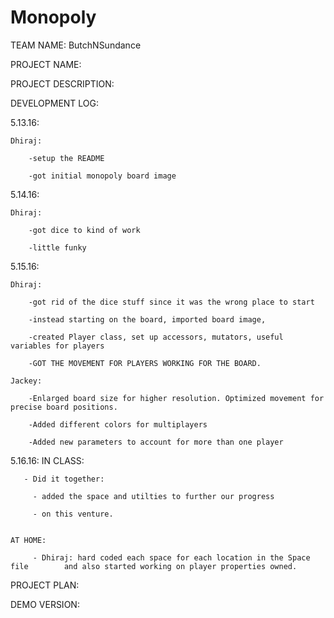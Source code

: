 # Monopoly

TEAM NAME: ButchNSundance

PROJECT NAME:

PROJECT DESCRIPTION:

DEVELOPMENT LOG:

5.13.16: 

	Dhiraj:
	
		-setup the README
		
		-got initial monopoly board image 
		
5.14.16:

	Dhiraj: 
		
		-got dice to kind of work 
		
		-little funky 

5.15.16: 

	Dhiraj: 
	
		-got rid of the dice stuff since it was the wrong place to start 
		
		-instead starting on the board, imported board image, 

		-created Player class, set up accessors, mutators, useful variables for players 
		
		-GOT THE MOVEMENT FOR PLAYERS WORKING FOR THE BOARD. 

	Jackey: 
	
		-Enlarged board size for higher resolution. Optimized movement for precise board positions. 
	
		-Added different colors for multiplayers 
	
		-Added new parameters to account for more than one player 

5.16.16:
	IN CLASS:

	   - Did it together:

	     - added the space and utilties to further our progress

	     - on this venture.
	

	AT HOME: 

	     - Dhiraj: hard coded each space for each location in the Space file		and also started working on player properties owned. 

PROJECT PLAN: 

DEMO VERSION: 